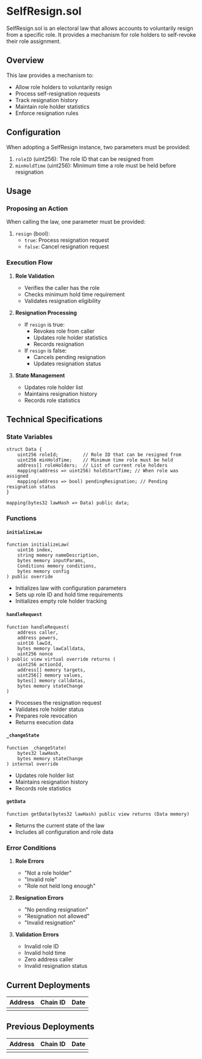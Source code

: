 # SelfResign.sol

SelfResign.sol is an electoral law that allows accounts to voluntarily resign from a specific role. It provides a mechanism for role holders to self-revoke their role assignment.

## Overview

This law provides a mechanism to:
- Allow role holders to voluntarily resign
- Process self-resignation requests
- Track resignation history
- Maintain role holder statistics
- Enforce resignation rules

## Configuration

When adopting a SelfResign instance, two parameters must be provided:

1. `roleID` (uint256): The role ID that can be resigned from
2. `minHoldTime` (uint256): Minimum time a role must be held before resignation

## Usage

### Proposing an Action

When calling the law, one parameter must be provided:

1. `resign` (bool): 
   - `true`: Process resignation request
   - `false`: Cancel resignation request

### Execution Flow

1. **Role Validation**
   - Verifies the caller has the role
   - Checks minimum hold time requirement
   - Validates resignation eligibility

2. **Resignation Processing**
   - If `resign` is true:
     - Revokes role from caller
     - Updates role holder statistics
     - Records resignation
   - If `resign` is false:
     - Cancels pending resignation
     - Updates resignation status

3. **State Management**
   - Updates role holder list
   - Maintains resignation history
   - Records role statistics

## Technical Specifications

### State Variables

```solidity
struct Data {
    uint256 roleId;         // Role ID that can be resigned from
    uint256 minHoldTime;    // Minimum time role must be held
    address[] roleHolders;  // List of current role holders
    mapping(address => uint256) holdStartTime; // When role was assigned
    mapping(address => bool) pendingResignation; // Pending resignation status
}

mapping(bytes32 lawHash => Data) public data;
```

### Functions

#### `initializeLaw`
```solidity
function initializeLaw(
    uint16 index,
    string memory nameDescription,
    bytes memory inputParams,
    Conditions memory conditions,
    bytes memory config
) public override
```
- Initializes law with configuration parameters
- Sets up role ID and hold time requirements
- Initializes empty role holder tracking

#### `handleRequest`
```solidity
function handleRequest(
    address caller,
    address powers,
    uint16 lawId,
    bytes memory lawCalldata,
    uint256 nonce
) public view virtual override returns (
    uint256 actionId,
    address[] memory targets,
    uint256[] memory values,
    bytes[] memory calldatas,
    bytes memory stateChange
)
```
- Processes the resignation request
- Validates role holder status
- Prepares role revocation
- Returns execution data

#### `_changeState`
```solidity
function _changeState(
    bytes32 lawHash,
    bytes memory stateChange
) internal override
```
- Updates role holder list
- Maintains resignation history
- Records role statistics

#### `getData`
```solidity
function getData(bytes32 lawHash) public view returns (Data memory)
```
- Returns the current state of the law
- Includes all configuration and role data

### Error Conditions

1. **Role Errors**
   - "Not a role holder"
   - "Invalid role"
   - "Role not held long enough"

2. **Resignation Errors**
   - "No pending resignation"
   - "Resignation not allowed"
   - "Invalid resignation"

3. **Validation Errors**
   - Invalid role ID
   - Invalid hold time
   - Zero address caller
   - Invalid resignation status

## Current Deployments

| Address | Chain ID | Date |
| ------- | -------- | ---- |
|         |          |      |

## Previous Deployments

| Address | Chain ID | Date |
| ------- | -------- | ---- |
|         |          |      |

